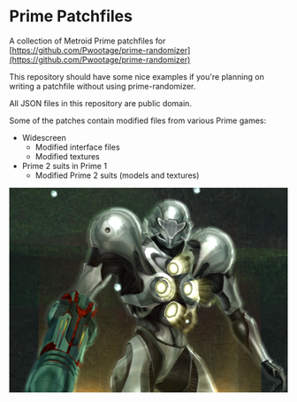 # Prime Patchfiles

A collection of Metroid Prime patchfiles for [https://github.com/Pwootage/prime-randomizer](https://github.com/Pwootage/prime-randomizer)

This repository should have some nice examples if you're planning on writing a patchfile without using prime-randomizer.

All JSON files in this repository are public domain.

Some of the patches contain modified files from various Prime games:
* Widescreen
  * Modified interface files
  * Modified textures
* Prime 2 suits in Prime 1
  * Modified Prime 2 suits (models and textures)

![light suit](prime-2-suits-in-prime-1/suit.png)
